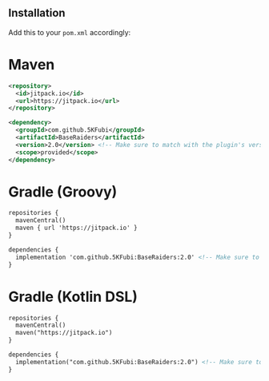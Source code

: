 ## Installation
Add this to your `pom.xml` accordingly:

# Maven
```xml
<repository>
  <id>jitpack.io</id>
  <url>https://jitpack.io</url>
</repository>

<dependency>
  <groupId>com.github.5KFubi</groupId>
  <artifactId>BaseRaiders</artifactId>
  <version>2.0</version> <!-- Make sure to match with the plugin's version -->
  <scope>provided</scope>
</dependency>
```

# Gradle (Groovy)
```xml
repositories {
  mavenCentral()
  maven { url 'https://jitpack.io' }
}

dependencies {
  implementation 'com.github.5KFubi:BaseRaiders:2.0' <!-- Make sure to match with the plugin's version -->
}
```

# Gradle (Kotlin DSL)
```xml
repositories {
  mavenCentral()
  maven("https://jitpack.io")
}

dependencies {
  implementation("com.github.5KFubi:BaseRaiders:2.0") <!-- Make sure to match with the plugin's version -->
}
```
